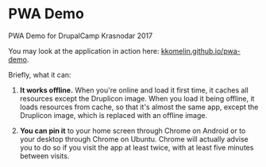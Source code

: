 # PWA Demo
PWA Demo for DrupalCamp Krasnodar 2017

You may look at the application in action here: [kkomelin.github.io/pwa-demo](https://kkomelin.github.io/pwa-demo/?utm_source=github).

Briefly, what it can:

1) **It works offline.**
When you're online and load it first time, it caches all resources except the Druplicon image.
When you load it being offline, it loads resources from cache, 
so that it's almost the same app, except the Druplicon image, which is replaced with an offline image.

2) **You can pin it** to your home screen through Chrome on Android or to your desktop through Chrome on Ubuntu. 
Chrome will actually advise you to do so if you visit the app at least twice, with at least five minutes between visits.
